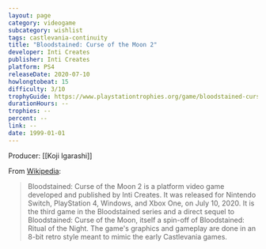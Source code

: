 ```yaml
---
layout: page
category: videogame
subcategory: wishlist
tags: castlevania-continuity
title: "Bloodstained: Curse of the Moon 2"
developer: Inti Creates
publisher: Inti Creates
platform: PS4
releaseDate: 2020-07-10
howlongtobeat: 15
difficulty: 3/10
trophyGuide: https://www.playstationtrophies.org/game/bloodstained-curse-of-the-moon-2/guide/
durationHours: --
trophies: --
percent: --
link: --
date: 1999-01-01
---
```


Producer: [[Koji Igarashi]]

From [Wikipedia](https://en.wikipedia.org/wiki/Bloodstained:_Curse_of_the_Moon_2):

> Bloodstained: Curse of the Moon 2 is a platform video game developed and published by Inti Creates. It was released for Nintendo Switch, PlayStation 4, Windows, and Xbox One, on July 10, 2020. It is the third game in the Bloodstained series and a direct sequel to Bloodstained: Curse of the Moon, itself a spin-off of Bloodstained: Ritual of the Night. The game's graphics and gameplay are done in an 8-bit retro style meant to mimic the early Castlevania games.
